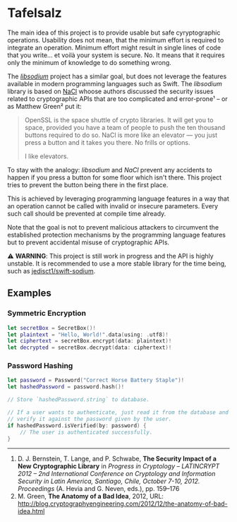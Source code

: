 # Tafelsalz

The main idea of this project is to provide usable but safe cyryptographic operations. Usability does not mean, that the minimum effort is required to integrate an operation. Minimum effort might result in single lines of code that you write… et voilà your system is secure. No. It means that it requires only the minimum of knowledge to do something wrong.

The [*libsodium*](https://libsodium.org) project has a similar goal, but does not leverage the features available in modern programming languages such as Swift. The *libsodium* library is based on [NaCl](https://nacl.cr.yp.to) whoose authors discussed the security issues related to cryptographic APIs that are too complicated and error-prone¹ – or as Matthew Green² put it:

> OpenSSL is the space shuttle of crypto libraries. It will get you to space, provided you have a team of people to push the ten thousand buttons required to do so. NaCl is more like an elevator — you just press a button and it takes you there. No frills or options.
>
> I like elevators.

To stay with the analogy: *libsodium* and *NaCl* prevent any accidents to happen if you press a button for some floor which isn't there. This project tries to prevent the button being there in the first place.

This is achieved by leveraging programming language features in a way that an operation cannot be called with invalid or insecure parameters. Every such call should be prevented at compile time already.

Note that the goal is not to prevent malicious attackers to circumvent the established protection mechanisms by the programming language features but to prevent accidental misuse of cryptographic APIs.

⚠️ **WARNING**: This project is still work in progress and the API is highly unstable. It is recommended to use a more stable library for the time being, such as [jedisct1/swift-sodium](https://github.com/jedisct1/swift-sodium).

## Examples

### Symmetric Encryption

```swift
let secretBox = SecretBox()!
let plaintext = "Hello, World!".data(using: .utf8)!
let ciphertext = secretBox.encrypt(data: plaintext)!
let decrypted = secretBox.decrypt(data: ciphertext)!
```

### Password Hashing

```swift
let password = Password("Correct Horse Battery Staple")!
let hashedPassword = password.hash()!

// Store `hashedPassword.string` to database.

// If a user wants to authenticate, just read it from the database and
// verify it against the password given by the user.
if hashedPassword.isVerified(by: password) {
    // The user is authenticated successfully.
}
```


---

1. D. J. Bernstein, T. Lange, and P. Schwabe, **The Security Impact of a New Cryptographic Library** in *Progress in Cryptology – LATINCRYPT 2012 – 2nd International Conference on Cryptology and Information Security in Latin America, Santiago, Chile, October 7-10, 2012. Proceedings* (A. Hevia and G. Neven, eds.), pp. 159–176
2. M. Green, **The Anatomy of a Bad Idea**, 2012, URL: http://blog.cryptographyengineering.com/2012/12/the-anatomy-of-bad-idea.html